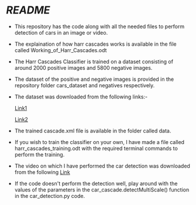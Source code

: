 # ***README***

* This repository has the code along with all the needed files to perform detection of cars in an image or video.
* The explaination of how harr cascades works is available in the file called Working_of_Harr_Cascades.odt
* The Harr Cascades Classifier is trained on a dataset consisting of around 2000 positive images and 5800 negative images.
* The dataset of the positive and negative images is provided in the repository folder cars_dataset and negatives respectively.
* The dataset was downloaded from the following links:-
  
  [Link1](http://lars.mec.ua.pt/public/Media/ResearchDevelopmentProjects/HaarFeatures_RoadFilms/HaarFeaturesTests/CarsRear/Caltech/PNGImages/cars/)

  [Link2](https://www.kaggle.com/prasunroy/natural-images)
  
* The trained cascade.xml file is available in the folder called data.
* If you wish to train the classifier on your own, I have made a file called harr_cascades_training.odt with the required terminal commands to perform the training.
* The video on which I have performed the car detection was downloaded from the following [Link](https://www.youtube.com/watch?v=wqctLW0Hb_0)
* If the code doesn't perform the detection well, play around with the values of the parameters in the car_cascade.detectMultiScale() function in the car_detection.py code.